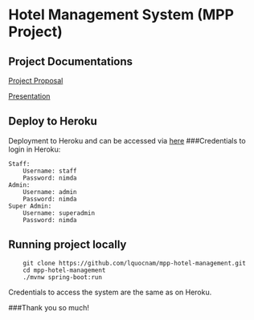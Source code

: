 # Hotel Management System (MPP Project)

## Project Documentations
<a href="https://github.com/lquocnam/mpp-hotel-management/blob/develop/docs/Hotel_Management_Proposal_1.3.docx">Project Proposal</a>

<a href="https://github.com/lquocnam/mpp-hotel-management/blob/develop/docs/Hotel_Management_System_1.5.pptx">Presentation</a>

## Deploy to Heroku
Deployment to Heroku and can be accessed via <a href="https://mpp-hotel-management.herokuapp.com">here</a>
###Credentials to login in Heroku:

```
Staff:
    Username: staff
    Password: nimda   
Admin:
    Username: admin
    Password: nimda
Super Admin:
    Username: superadmin
    Password: nimda
``` 
## Running project locally
```
	git clone https://github.com/lquocnam/mpp-hotel-management.git
	cd mpp-hotel-management
	./mvnw spring-boot:run
```
Credentials to access the system are the same as on Heroku. 

###Thank you so much!

